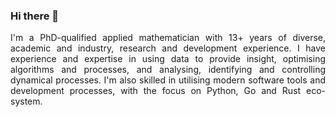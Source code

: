 ### Hi there 👋

<p align="justify">I'm a PhD-qualified applied mathematician with 13+ years of diverse, academic and industry, research and development experience. I have experience and expertise in using data to provide insight, optimising algorithms and processes, and analysing, identifying and controlling dynamical processes. I'm also skilled in utilising modern software tools and development processes, with the focus on Python, Go and Rust eco-system.</p>



<!--
**4lexir4/4lexir4** is a ✨ _special_ ✨ repository because its `README.md` (this file) appears on your GitHub profile.

Here are some ideas to get you started:

- 🔭 I’m currently working on ...
- 🌱 I’m currently learning ...
- 👯 I’m looking to collaborate on ...
- 🤔 I’m looking for help with ...
- 💬 Ask me about ...
- 📫 How to reach me: ...
- 😄 Pronouns: ...
- ⚡ Fun fact: ...
-->
